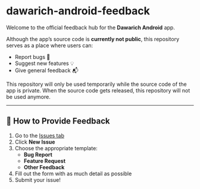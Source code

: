 # dawarich-android-feedback

Welcome to the official feedback hub for the **Dawarich Android** app.

Although the app’s source code is **currently not public**, this repository serves as a place where users can:
- Report bugs 🐞
- Suggest new features 💡
- Give general feedback 📬

This repository will only be used temporarily while the source code of the app is private. When the source code gets released, this repository will not be used anymore.

---

## 💬 How to Provide Feedback

1. Go to the [Issues tab](https://github.com/your-org-or-username/your-repo-name/issues)
2. Click **New Issue**
3. Choose the appropriate template:
   - **Bug Report**
   - **Feature Request**
   - **Other Feedback**
4. Fill out the form with as much detail as possible
5. Submit your issue!
